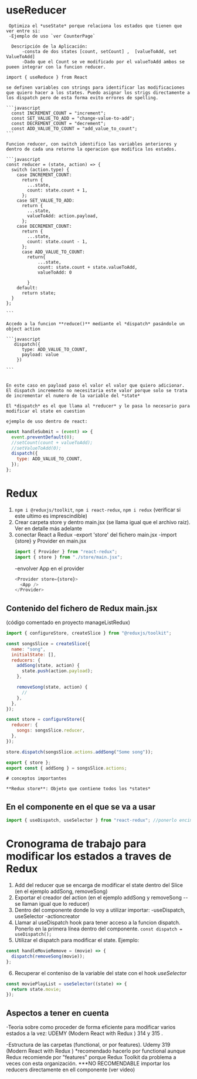 # **useReducer**

     Optimiza el *useState* porque relaciona los estados que tienen que ver entre si:
     -Ejemplo de uso `ver CounterPage`

      Descripción de la Aplicación:
          -consta de dos states [count, setCount] ,  [valueToAdd, set ValueToAdd]
          -Dado que el Count se ve modificado por el valueToAdd ambos se pueen integrar con la funcion reducer.

`import { useReduce } from React`

    se definen variables con strings para identificar las modificaciones que quiero hacer a los states. Puedo asignar los strigs directamente a los dispatch pero de esta forma evito errores de spelling.

    ```javascript
      const INCREMENT_COUNT = "increment";
      const SET_VALUE_TO_ADD = "change-value-to-add";
      const DECREMENT_COUNT = "decrement";
      const ADD_VALUE_TO_COUNT = "add_value_to_count";
    ```

    Funcion reducer, con switch identifico las variables anteriores y dentro de cada una retorno la operacion que modifica los estados.

    ```javascript
    const reducer = (state, action) => {
      switch (action.type) {
        case INCREMENT_COUNT:
          return {
            ...state,
            count: state.count + 1,
          };
        case SET_VALUE_TO_ADD:
          return {
            ...state,
            valueToAdd: action.payload,
          };
        case DECREMENT_COUNT:
          return {
            ...state,
            count: state.count - 1,
          };
          case ADD_VALUE_TO_COUNT:
            return{
                ...state,
                count: state.count + state.valueToAdd,
                valueToAdd: 0

            }
        default:
          return state;
      }
    };

    ```

    Accedo a la funcion **reduce()** mediante el *dispatch* pasándole un object action

    ```javascript
       dispatch({
          type: ADD_VALUE_TO_COUNT,
          payload: value
        })

    ```


    En este caso en payload paso el valor el valor que quiero adicionar. El dispatch incremento no necesitaria este valor porque solo se trata de incrementar el numero de la variable del *state*

    El *dispatch* es el que llama al *reducer* y le pasa lo necesario para modificar el state en cuestion

    ejemplo de uso dentro de react:

```javascript
const handleSubmit = (event) => {
  event.preventDefault(0);
  //setCount(count + valueToAdd);
  //setValueToAdd(0);
  dispatch({
    type: ADD_VALUE_TO_COUNT,
  });
};
```

# Redux

1.  `npm i @reduxjs/toolkit`, `npm i react-redux`, `npm i redux` (verificar si este ultimo es imprescindible)
2.  Crear carpeta store y dentro main.jsx (se llama igual que el archivo raiz). Ver en detalle más adelante
3.  conectar React a Redux
    -export 'store' del fichero main.jsx
    -import {store} y Provider en main.jsx
    ```javascript
    import { Provider } from "react-redux";
    import { store } from "./store/main.jsx";
    ```
    -envolver App en el provider
    ```javascript
    <Provider store={store}>
      <App />
    </Provider>
    ```

## Contenido del fichero de Redux main.jsx

(código comentado en proyecto manageListRedux)

```javascript
import { configureStore, createSlice } from "@reduxjs/toolkit";

const songsSlice = createSlice({
  name: "song",
  initialState: [],
  reducers: {
    addSong(state, action) {
      state.push(action.payload);
    },

    removeSong(state, action) {
      //
    },
  },
});

const store = configureStore({
  reducer: {
    songs: songsSlice.reducer,
  },
});

store.dispatch(songsSlice.actions.addSong("Some song"));

export { store };
export const { addSong } = songsSlice.actions;
```

    # conceptos importantes

    **Redux store**: Objeto que contiene todos los *states*

## En el componente en el que se va a usar

```javascript
import { useDispatch, useSelector } from "react-redux"; //ponerlo encima del todo
```

# Cronograma de trabajo para modificar los estados a traves de Redux

1. Add del reducer que se encarga de modificar el state dentro del Slice (en el ejemplo addSong, removeSong)
2. Exportar el creador del action (en el ejemplo addSong y removeSong --se llaman igual que lo reducer)
3. Dentro del componente donde lo voy a utilizar importar:
   -useDispatch, useSelector
   -actioncreator
4. Llamar al useDispatch hook para tener acceso a la funcion dispatch.
   Ponerlo en la primera línea dentro del componente.
   `const dispatch = useDispatch();`
5. Utilizar el dispatch para modificar el state. Ejemplo:

```javascript
const handleMovieRemove = (movie) => {
  dispatch(removeSong(movie));
};
```

6. Recuperar el conteniso de la variable del state con el hook _useSelector_

```javascript
const moviePlayList = useSelector((state) => {
  return state.movie;
});
```

## Aspectos a tener en cuenta

-Teoria sobre como proceder de forma eficiente para modificar varios estados a la vez: UDEMY (Modern React with Redux ) 314 y 315 .

-Estructura de las carpetas (functional, or por features). Udemy 319 (Modern React with Redux )
\*recomendado hacerlo por functional aunque Redux recomiende por "features" porque Redux Toolkit da problema a veces con esta organización.
\*\*\*NO RECOMENDABLE importar los reducers directamente en ell componente (ver video)
